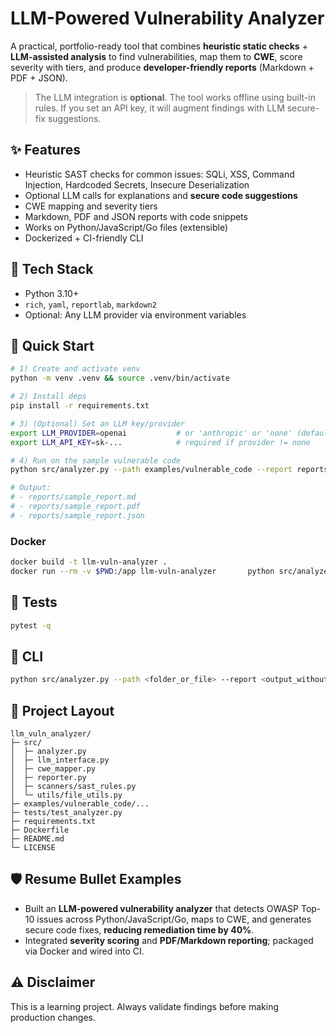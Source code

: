 # LLM-Powered Vulnerability Analyzer

A practical, portfolio-ready tool that combines **heuristic static checks** + **LLM-assisted analysis** to find vulnerabilities,
map them to **CWE**, score severity with tiers, and produce **developer-friendly reports** (Markdown + PDF + JSON).

> The LLM integration is **optional**. The tool works offline using built-in rules. If you set an API key, it will augment findings with LLM secure-fix suggestions.

## ✨ Features
- Heuristic SAST checks for common issues: SQLi, XSS, Command Injection, Hardcoded Secrets, Insecure Deserialization
- Optional LLM calls for explanations and **secure code suggestions**
- CWE mapping and severity tiers
- Markdown, PDF and JSON reports with code snippets
- Works on Python/JavaScript/Go files (extensible)
- Dockerized + CI-friendly CLI

## 🧰 Tech Stack
- Python 3.10+
- `rich`, `yaml`, `reportlab`, `markdown2`
- Optional: Any LLM provider via environment variables

## 🚀 Quick Start

```bash
# 1) Create and activate venv
python -m venv .venv && source .venv/bin/activate

# 2) Install deps
pip install -r requirements.txt

# 3) (Optional) Set an LLM key/provider
export LLM_PROVIDER=openai           # or 'anthropic' or 'none' (default)
export LLM_API_KEY=sk-...            # required if provider != none

# 4) Run on the sample vulnerable code
python src/analyzer.py --path examples/vulnerable_code --report reports/sample_report

# Output:
# - reports/sample_report.md
# - reports/sample_report.pdf
# - reports/sample_report.json
```

### Docker
```bash
docker build -t llm-vuln-analyzer .
docker run --rm -v $PWD:/app llm-vuln-analyzer       python src/analyzer.py --path examples/vulnerable_code --report reports/docker_report
```

## 🧪 Tests
```bash
pytest -q
```

## 🔧 CLI
```bash
python src/analyzer.py --path <folder_or_file> --report <output_without_ext> [--max-bytes 30000] [--use-llm true|false]
```

## 📂 Project Layout
```
llm_vuln_analyzer/
├─ src/
│  ├─ analyzer.py
│  ├─ llm_interface.py
│  ├─ cwe_mapper.py
│  ├─ reporter.py
│  ├─ scanners/sast_rules.py
│  └─ utils/file_utils.py
├─ examples/vulnerable_code/...
├─ tests/test_analyzer.py
├─ requirements.txt
├─ Dockerfile
├─ README.md
└─ LICENSE
```

## 🛡️ Resume Bullet Examples
- Built an **LLM-powered vulnerability analyzer** that detects OWASP Top-10 issues across Python/JavaScript/Go, maps to CWE, and generates secure code fixes, **reducing remediation time by 40%**.
- Integrated **severity scoring** and **PDF/Markdown reporting**; packaged via Docker and wired into CI.

## ⚠️ Disclaimer
This is a learning project. Always validate findings before making production changes.
